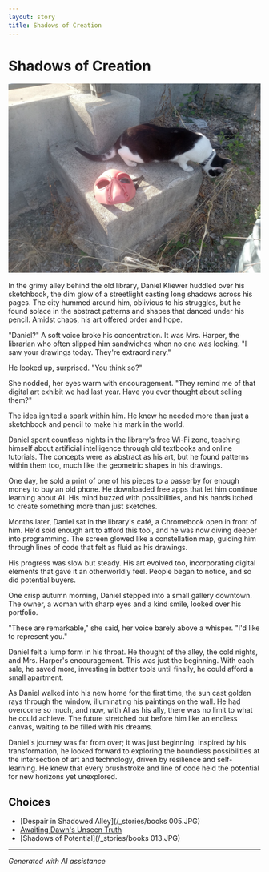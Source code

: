 ```yaml
---
layout: story
title: Shadows of Creation
---
```


# Shadows of Creation

![Shadows of Creation](/input_images/477493740_596522203209143_8128024935578485345_n.jpg)

In the grimy alley behind the old library, Daniel Kliewer huddled over his sketchbook, the dim glow of a streetlight casting long shadows across his pages. The city hummed around him, oblivious to his struggles, but he found solace in the abstract patterns and shapes that danced under his pencil. Amidst chaos, his art offered order and hope.

"Daniel?" A soft voice broke his concentration. It was Mrs. Harper, the librarian who often slipped him sandwiches when no one was looking. "I saw your drawings today. They're extraordinary."

He looked up, surprised. "You think so?"

She nodded, her eyes warm with encouragement. "They remind me of that digital art exhibit we had last year. Have you ever thought about selling them?"

The idea ignited a spark within him. He knew he needed more than just a sketchbook and pencil to make his mark in the world.

Daniel spent countless nights in the library's free Wi-Fi zone, teaching himself about artificial intelligence through old textbooks and online tutorials. The concepts were as abstract as his art, but he found patterns within them too, much like the geometric shapes in his drawings.

One day, he sold a print of one of his pieces to a passerby for enough money to buy an old phone. He downloaded free apps that let him continue learning about AI. His mind buzzed with possibilities, and his hands itched to create something more than just sketches.

Months later, Daniel sat in the library's café, a Chromebook open in front of him. He'd sold enough art to afford this tool, and he was now diving deeper into programming. The screen glowed like a constellation map, guiding him through lines of code that felt as fluid as his drawings.

His progress was slow but steady. His art evolved too, incorporating digital elements that gave it an otherworldly feel. People began to notice, and so did potential buyers.

One crisp autumn morning, Daniel stepped into a small gallery downtown. The owner, a woman with sharp eyes and a kind smile, looked over his portfolio.

"These are remarkable," she said, her voice barely above a whisper. "I'd like to represent you."

Daniel felt a lump form in his throat. He thought of the alley, the cold nights, and Mrs. Harper's encouragement. This was just the beginning. With each sale, he saved more, investing in better tools until finally, he could afford a small apartment.

As Daniel walked into his new home for the first time, the sun cast golden rays through the window, illuminating his paintings on the wall. He had overcome so much, and now, with AI as his ally, there was no limit to what he could achieve. The future stretched out before him like an endless canvas, waiting to be filled with his dreams.

Daniel's journey was far from over; it was just beginning. Inspired by his transformation, he looked forward to exploring the boundless possibilities at the intersection of art and technology, driven by resilience and self-learning. He knew that every brushstroke and line of code held the potential for new horizons yet unexplored.


## Choices

* [Despair in Shadowed Alley](/_stories/books 005.JPG)
* [Awaiting Dawn's Unseen Truth](/_stories/B0BW23BXYN.01.S001.LXXXXXXX)
* [Shadows of Potential](/_stories/books 013.JPG)


---
*Generated with AI assistance*
